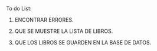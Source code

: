 To do List:

1. ENCONTRAR ERRORES.

2. QUE SE MUESTRE LA LISTA DE LIBROS.

3. QUE LOS LIBROS SE GUARDEN EN LA BASE DE DATOS.
